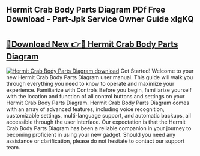 ## Hermit Crab Body Parts Diagram PDf Free Download - Part-Jpk Service Owner Guide xlgKQ

# <h2><a href="http://dflv35.blite.top/?on=Hermit+Crab+Body+Parts+Diagram">🔗Download New 👉🔴 Hermit Crab Body Parts Diagram</a></h2>

[![Hermit Crab Body Parts Diagram download](https://i.imgur.com/lujVjoI.png)](http://dflv35.blite.top/?on=Hermit+Crab+Body+Parts+Diagram)
Get Started! Welcome to your new Hermit Crab Body Parts Diagram user manual. This guide will walk you through everything you need to know to operate and maximize your experience. Familiarize with Controls Before you begin, familiarize yourself with the location and function of all control buttons and settings on your Hermit Crab Body Parts Diagram. Hermit Crab Body Parts Diagram comes with an array of advanced features, including voice recognition, customizable settings, multi-language support, and automatic backups, all accessible through the user interface. Our expectation is that the Hermit Crab Body Parts Diagram has been a reliable companion in your journey to becoming proficient in using your new gadget. Should you need any assistance or clarification, please do not hesitate to contact our support team.
